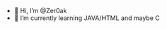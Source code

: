 - 👋 Hi, I’m @Zer0ak
- 🌱 I’m currently learning JAVA/HTML and maybe C

<!---
Zer0ak/Zer0ak is a ✨ special ✨ repository because its `README.md` (this file) appears on your GitHub profile.
You can click the Preview link to take a look at your changes.
--->
